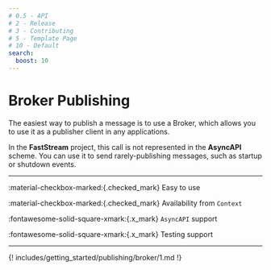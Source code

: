 ```yaml
---
# 0.5 - API
# 2 - Release
# 3 - Contributing
# 5 - Template Page
# 10 - Default
search:
  boost: 10
---
```


# Broker Publishing

The easiest way to publish a message is to use a Broker, which allows you to use it as a publisher client in any applications.

In the **FastStream** project, this call is not represented in the **AsyncAPI** scheme. You can use it to send rarely-publishing messages, such as startup or shutdown events.

---

:material-checkbox-marked:{.checked_mark} Easy to use

:material-checkbox-marked:{.checked_mark} Availability from ```Context```

:fontawesome-solid-square-xmark:{.x_mark} ```AsyncAPI``` support

:fontawesome-solid-square-xmark:{.x_mark} Testing support

---

{! includes/getting_started/publishing/broker/1.md !}
